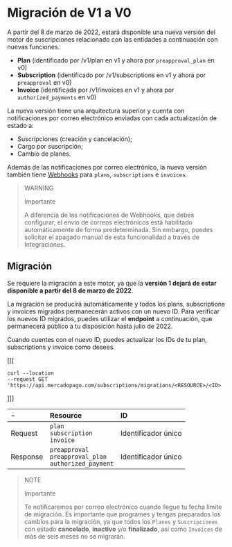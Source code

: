 # Migración de V1 a V0

A partir del 8 de marzo de 2022, estará disponible una nueva versión del motor de suscripciones relacionado con las entidades a continuación con nuevas funciones.

* **Plan** (identificado por /v1/plan en v1 y ahora por `preapproval_plan` en v0)
* **Subscription** (identificado por /v1/subscriptions en v1 y ahora por `preapproval` en v0)
* **Invoice** (identificada por /v1/invoices en v1 y ahora por `authorized_payments` en v0)

La nueva versión tiene una arquitectura superior y cuenta con notificaciones por correo electrónico enviadas con cada actualización de estado a:

* Suscripciones (creación y cancelación);
* Cargo por suscripción;
* Cambio de planes.

Además de las notificaciones por correo electrónico, la nueva versión también tiene [Webhooks](/developers/es/guides/additional-content/notifications/webhooks/webhooks) para `plans`, `subscriptions` e `invoices`.

> WARNING
>
> Importante
>
> A diferencia de las notificaciones de Webhooks, que debes configurar, el envío de correos electrónicos está habilitado automáticamente de forma predeterminada. Sin embargo, puedes solicitar el apagado manual de esta funcionalidad a través de Integraciones.

## Migración

Se requiere la migración a este motor, ya que la **versión 1 dejará de estar disponible a partir del 8 de marzo de 2022**.

La migración se producirá automáticamente y todos los plans, subscriptions y invoices migrados permanecerán activos con un nuevo ID. Para verificar los nuevos ID migrados, puedes utilizar el **endpoint** a continuación, que permanecerá público a tu disposición hasta julio de 2022.

Cuando cuentes con el nuevo ID, puedes actualizar los IDs de tu plan, subscriptions y invoice como desees.

[[[
```curl
curl --location 
--request GET 'https://api.mercadopago.com/subscriptions/migrations/<RESOURCE>/<ID>
```
]]]

| - | Resource | ID |
| :--- | :--- | :--- |
| Request | `plan` <br/> `subscription` <br/> `invoice` | Identificador único |
| Response | `preapproval` <br/>`preapproval_plan` <br/> `authorized_payment`| Identificador único |

> NOTE
>
> Importante
>
> Te notificaremos por correo electrónico cuando llegue tu fecha límite de migración. Es importante que programes y tengas preparados los cambios para la migración, ya que todos los `Planes` y `Suscripciones` con estado **cancelado**, **inactivo** y/o **finalizado**, así como `Invoices` de más de seis meses no se migrarán.